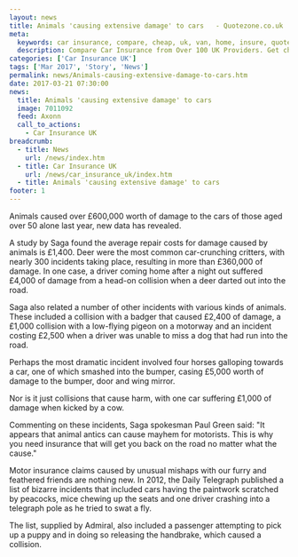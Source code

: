 ```yaml
---
layout: news
title: Animals 'causing extensive damage' to cars   - Quotezone.co.uk
meta:
  keywords: car insurance, compare, cheap, uk, van, home, insure, quotes, online, comparison, bike, loans, life
  description: Compare Car Insurance from Over 100 UK Providers. Get cheap quotes online now using our fast, free, secure comparison site
categories: ['Car Insurance UK']
tags: ['Mar 2017', 'Story', 'News']
permalink: news/Animals-causing-extensive-damage-to-cars.htm
date: 2017-03-21 07:30:00
news:
  title: Animals 'causing extensive damage' to cars  
  image: 7011092
  feed: Axonn
  call_to_actions:
    - Car Insurance UK
breadcrumb:
  - title: News
    url: /news/index.htm
  - title: Car Insurance UK
    url: /news/car_insurance_uk/index.htm
  - title: Animals 'causing extensive damage' to cars  
footer: 1
---
```


Animals caused over &pound;600,000 worth of damage to the cars of those aged over 50 alone last year, new data has revealed.

A study by Saga found the average repair costs for damage caused by animals is &pound;1,400. Deer were the most common car-crunching critters, with nearly 300 incidents taking place, resulting in more than &pound;360,000 of damage. In one case, a driver coming home after a night out suffered &pound;4,000 of damage from a head-on collision when a deer darted out into the road.

Saga also related a number of other incidents with various kinds of animals. These included a collision with a badger that caused &pound;2,400 of damage, a &pound;1,000 collision with a low-flying pigeon on a motorway and an incident costing &pound;2,500 when a driver was unable to miss a dog that had run into the road.

Perhaps the most dramatic incident involved four horses galloping towards a car, one of which smashed into the bumper, casing &pound;5,000 worth of damage to the bumper, door and wing mirror.

Nor is it just collisions that cause harm, with one car suffering &pound;1,000 of damage when kicked by a cow.

Commenting on these incidents, Saga spokesman Paul Green said: &quot;It appears that animal antics can cause mayhem for motorists. This is why you need insurance that will get you back on the road no matter what the cause.&quot;

Motor insurance claims caused by unusual mishaps with our furry and feathered friends are nothing new. In 2012, the Daily Telegraph published a list of bizarre incidents that included cars having the paintwork scratched by peacocks, mice chewing up the seats and one driver crashing into a telegraph pole as he tried to swat a fly.

The list, supplied by Admiral, also included a passenger attempting to pick up a puppy and in doing so releasing the handbrake, which caused a collision.&nbsp;
